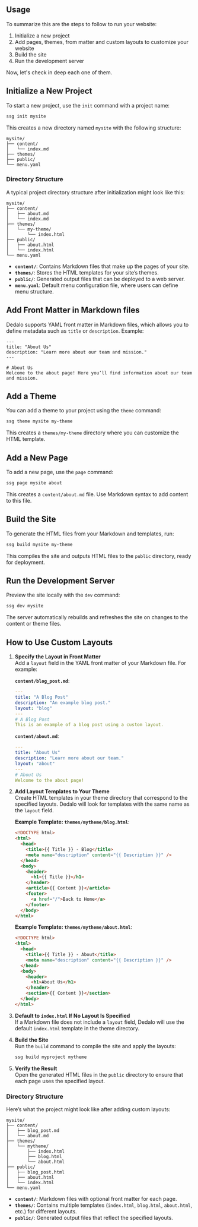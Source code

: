## Usage

To summarize this are the steps to follow to run your website:

1. Initialize a new project
2. Add pages, themes, from matter and custom layouts to customize your website
3. Build the site
4. Run the development server

Now, let's check in deep each one of them.

## Initialize a New Project

To start a new project, use the `init` command with a project name:

```bash
ssg init mysite
```

This creates a new directory named `mysite` with the following structure:

```
mysite/
├── content/
│   └── index.md
├── themes/
├── public/
└── menu.yaml
```

### Directory Structure

A typical project directory structure after initialization might look like this:

```
mysite/
├── content/
│   ├── about.md
│   └── index.md
├── themes/
│   └── my-theme/
│       └── index.html
├── public/
│   ├── about.html
│   └── index.html
└── menu.yaml
```

- **`content/`**: Contains Markdown files that make up the pages of your site.
- **`themes/`**: Stores the HTML templates for your site’s themes.
- **`public/`**: Generated output files that can be deployed to a web server.
- **`menu.yaml`**: Default menu configuration file, where users can define menu structure.

## Add Front Matter in Markdown files

Dedalo supports YAML front matter in Markdown files, which allows you to define metadata such as `title` or `description`. Example:

```
---
title: "About Us"
description: "Learn more about our team and mission."
---

# About Us
Welcome to the about page! Here you’ll find information about our team and mission.
```

## Add a Theme

You can add a theme to your project using the `theme` command:

```bash
ssg theme mysite my-theme
```

This creates a `themes/my-theme` directory where you can customize the HTML template.

## Add a New Page

To add a new page, use the `page` command:

```bash
ssg page mysite about
```

This creates a `content/about.md` file. Use Markdown syntax to add content to this file.

## Build the Site

To generate the HTML files from your Markdown and templates, run:

```bash
ssg build mysite my-theme
```

This compiles the site and outputs HTML files to the `public` directory, ready for deployment.

## Run the Development Server

Preview the site locally with the `dev` command:

```bash
ssg dev mysite
```

The server automatically rebuilds and refreshes the site on changes to the content or theme files.

## How to Use Custom Layouts

1. **Specify the Layout in Front Matter**  
   Add a `layout` field in the YAML front matter of your Markdown file. For example:

   **`content/blog_post.md`**:

   ```yaml
   ---
   title: "A Blog Post"
   description: "An example blog post."
   layout: "blog"
   ---
   # A Blog Post
   This is an example of a blog post using a custom layout.
   ```

   **`content/about.md`**:

   ```yaml
   ---
   title: "About Us"
   description: "Learn more about our team."
   layout: "about"
   ---
   # About Us
   Welcome to the about page!
   ```

2. **Add Layout Templates to Your Theme**  
   Create HTML templates in your theme directory that correspond to the specified layouts. Dedalo will look for templates with the same name as the `layout` field.

   **Example Template: `themes/mytheme/blog.html`**:

   ```html
   <!DOCTYPE html>
   <html>
     <head>
       <title>{{ Title }} - Blog</title>
       <meta name="description" content="{{ Description }}" />
     </head>
     <body>
       <header>
         <h1>{{ Title }}</h1>
       </header>
       <article>{{ Content }}</article>
       <footer>
         <a href="/">Back to Home</a>
       </footer>
     </body>
   </html>
   ```

   **Example Template: `themes/mytheme/about.html`**:

   ```html
   <!DOCTYPE html>
   <html>
     <head>
       <title>{{ Title }} - About</title>
       <meta name="description" content="{{ Description }}" />
     </head>
     <body>
       <header>
         <h1>About Us</h1>
       </header>
       <section>{{ Content }}</section>
     </body>
   </html>
   ```

3. **Default to `index.html` If No Layout Is Specified**  
   If a Markdown file does not include a `layout` field, Dedalo will use the default `index.html` template in the theme directory.

4. **Build the Site**  
   Run the `build` command to compile the site and apply the layouts:

   ```bash
   ssg build myproject mytheme
   ```

5. **Verify the Result**  
   Open the generated HTML files in the `public` directory to ensure that each page uses the specified layout.

### Directory Structure

Here’s what the project might look like after adding custom layouts:

```
mysite/
├── content/
│   ├── blog_post.md
│   └── about.md
├── themes/
│   └── mytheme/
│       ├── index.html
│       ├── blog.html
│       └── about.html
├── public/
│   ├── blog_post.html
│   ├── about.html
│   └── index.html
└── menu.yaml
```

- **`content/`**: Markdown files with optional front matter for each page.
- **`themes/`**: Contains multiple templates (`index.html`, `blog.html`, `about.html`, etc.) for different layouts.
- **`public/`**: Generated output files that reflect the specified layouts.
